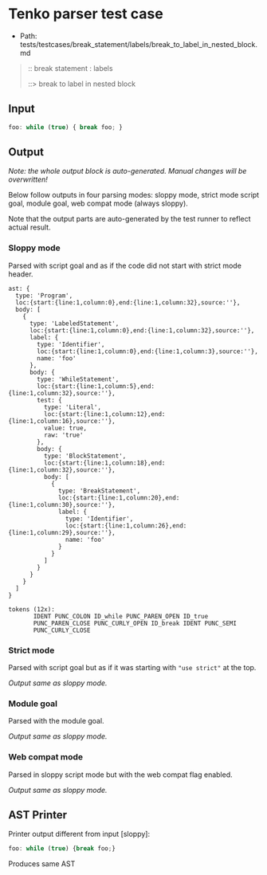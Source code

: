 # Tenko parser test case

- Path: tests/testcases/break_statement/labels/break_to_label_in_nested_block.md

> :: break statement : labels
>
> ::> break to label in nested block

## Input

`````js
foo: while (true) { break foo; }
`````

## Output

_Note: the whole output block is auto-generated. Manual changes will be overwritten!_

Below follow outputs in four parsing modes: sloppy mode, strict mode script goal, module goal, web compat mode (always sloppy).

Note that the output parts are auto-generated by the test runner to reflect actual result.

### Sloppy mode

Parsed with script goal and as if the code did not start with strict mode header.

`````
ast: {
  type: 'Program',
  loc:{start:{line:1,column:0},end:{line:1,column:32},source:''},
  body: [
    {
      type: 'LabeledStatement',
      loc:{start:{line:1,column:0},end:{line:1,column:32},source:''},
      label: {
        type: 'Identifier',
        loc:{start:{line:1,column:0},end:{line:1,column:3},source:''},
        name: 'foo'
      },
      body: {
        type: 'WhileStatement',
        loc:{start:{line:1,column:5},end:{line:1,column:32},source:''},
        test: {
          type: 'Literal',
          loc:{start:{line:1,column:12},end:{line:1,column:16},source:''},
          value: true,
          raw: 'true'
        },
        body: {
          type: 'BlockStatement',
          loc:{start:{line:1,column:18},end:{line:1,column:32},source:''},
          body: [
            {
              type: 'BreakStatement',
              loc:{start:{line:1,column:20},end:{line:1,column:30},source:''},
              label: {
                type: 'Identifier',
                loc:{start:{line:1,column:26},end:{line:1,column:29},source:''},
                name: 'foo'
              }
            }
          ]
        }
      }
    }
  ]
}

tokens (12x):
       IDENT PUNC_COLON ID_while PUNC_PAREN_OPEN ID_true
       PUNC_PAREN_CLOSE PUNC_CURLY_OPEN ID_break IDENT PUNC_SEMI
       PUNC_CURLY_CLOSE
`````

### Strict mode

Parsed with script goal but as if it was starting with `"use strict"` at the top.

_Output same as sloppy mode._

### Module goal

Parsed with the module goal.

_Output same as sloppy mode._

### Web compat mode

Parsed in sloppy script mode but with the web compat flag enabled.

_Output same as sloppy mode._

## AST Printer

Printer output different from input [sloppy]:

````js
foo: while (true) {break foo;}
````

Produces same AST
